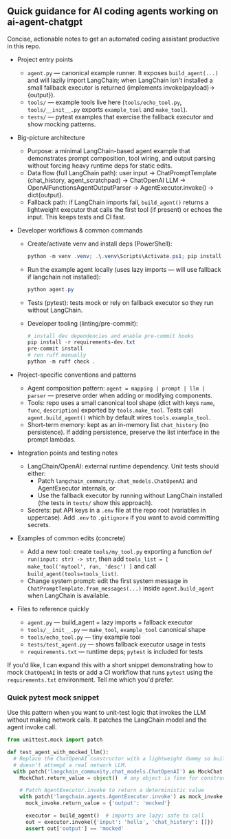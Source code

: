 ## Quick guidance for AI coding agents working on ai-agent-chatgpt

Concise, actionable notes to get an automated coding assistant productive in this repo.

- Project entry points
  - `agent.py` — canonical example runner. It exposes `build_agent(...)` and will lazily import LangChain; when LangChain isn't installed a small fallback executor is returned (implements invoke(payload)->{output}).
  - `tools/` — example tools live here (`tools/echo_tool.py`, `tools/__init__.py` exports `example_tool` and `make_tool`).
  - `tests/` — pytest examples that exercise the fallback executor and show mocking patterns.

- Big-picture architecture
  - Purpose: a minimal LangChain-based agent example that demonstrates prompt composition, tool wiring, and output parsing without forcing heavy runtime deps for static edits.
  - Data flow (full LangChain path): user input -> ChatPromptTemplate (chat_history, agent_scratchpad) -> ChatOpenAI LLM -> OpenAIFunctionsAgentOutputParser -> AgentExecutor.invoke() -> dict{output}.
  - Fallback path: if LangChain imports fail, `build_agent()` returns a lightweight executor that calls the first tool (if present) or echoes the input. This keeps tests and CI fast.

- Developer workflows & common commands
  - Create/activate venv and install deps (PowerShell):

    ```powershell
    python -m venv .venv; .\.venv\Scripts\Activate.ps1; pip install -r requirements.txt
    ```

  - Run the example agent locally (uses lazy imports — will use fallback if langchain not installed):

    ```powershell
    python agent.py
    ```

  - Tests (pytest): tests mock or rely on fallback executor so they run without LangChain.

  - Developer tooling (linting/pre-commit):

    ```powershell
    # install dev dependencies and enable pre-commit hooks
    pip install -r requirements-dev.txt
    pre-commit install
    # run ruff manually
    python -m ruff check .
    ```

- Project-specific conventions and patterns
  - Agent composition pattern: `agent = mapping | prompt | llm | parser` — preserve order when adding or modifying components.
  - Tools: repo uses a small canonical tool shape (dict with keys `name`, `func`, `description`) exported by `tools.make_tool`. Tests call `agent.build_agent()` which by default wires `tools.example_tool`.
  - Short-term memory: kept as an in-memory list `chat_history` (no persistence). If adding persistence, preserve the list interface in the prompt lambdas.

- Integration points and testing notes
  - LangChain/OpenAI: external runtime dependency. Unit tests should either:
    - Patch `langchain_community.chat_models.ChatOpenAI` and AgentExecutor internals, or
    - Use the fallback executor by running without LangChain installed (the tests in `tests/` show this approach).
  - Secrets: put API keys in a `.env` file at the repo root (variables in uppercase). Add `.env` to `.gitignore` if you want to avoid committing secrets.

- Examples of common edits (concrete)
  - Add a new tool: create `tools/my_tool.py` exporting a function `def run(input: str) -> str`, then add `tools_list = [ make_tool('mytool', run, 'desc') ]` and call `build_agent(tools=tools_list)`.
  - Change system prompt: edit the first system message in `ChatPromptTemplate.from_messages(...)` inside `agent.build_agent` when LangChain is available.

- Files to reference quickly
  - `agent.py` — build_agent + lazy imports + fallback executor
  - `tools/__init__.py` — `make_tool`, `example_tool` canonical shape
  - `tools/echo_tool.py` — tiny example tool
  - `tests/test_agent.py` — shows fallback executor usage in tests
  - `requirements.txt` — runtime deps; `pytest` is included for tests

If you'd like, I can expand this with a short snippet demonstrating how to mock `ChatOpenAI` in tests or add a CI workflow that runs `pytest` using the `requirements.txt` environment. Tell me which you'd prefer.

### Quick pytest mock snippet

Use this pattern when you want to unit-test logic that invokes the LLM without making network calls. It patches the LangChain model and the agent invoke call.

```python
from unittest.mock import patch

def test_agent_with_mocked_llm():
  # Replace the ChatOpenAI constructor with a lightweight dummy so build_agent
  # doesn't attempt a real network LLM.
  with patch('langchain_community.chat_models.ChatOpenAI') as MockChat:
    MockChat.return_value = object()  # any object is fine for construction

    # Patch AgentExecutor.invoke to return a deterministic value
    with patch('langchain.agents.AgentExecutor.invoke') as mock_invoke:
      mock_invoke.return_value = {'output': 'mocked'}

      executor = build_agent()  # imports are lazy; safe to call
      out = executor.invoke({'input': 'hello', 'chat_history': []})
      assert out['output'] == 'mocked'
```
